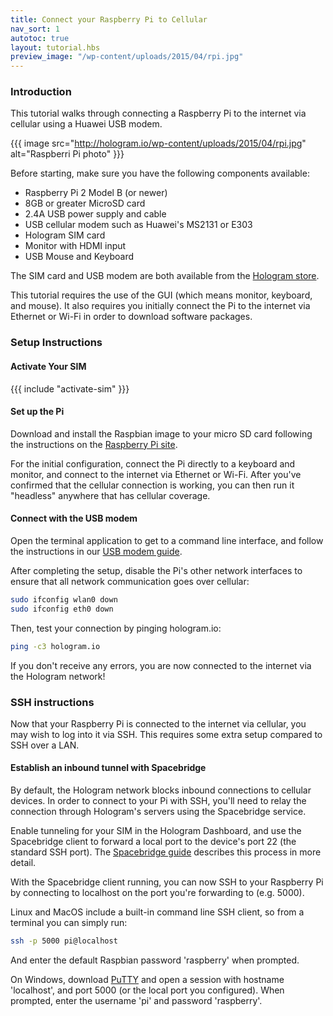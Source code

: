 ```yaml
---
title: Connect your Raspberry Pi to Cellular
nav_sort: 1
autotoc: true
layout: tutorial.hbs
preview_image: "/wp-content/uploads/2015/04/rpi.jpg"
---
```


### Introduction

This tutorial walks through connecting a Raspberry Pi to the internet via
cellular using a Huawei USB modem.

{{{ image src="http://hologram.io/wp-content/uploads/2015/04/rpi.jpg"
    alt="Raspberri Pi photo" }}}

Before starting, make sure you have the following components available:

-   Raspberry Pi 2 Model B (or newer)
-   8GB or greater MicroSD card
-   2.4A USB power supply and cable
-   USB cellular modem such as Huawei's MS2131 or E303
-   Hologram SIM card
-   Monitor with HDMI input
-   USB Mouse and Keyboard

The SIM card and USB modem are both available from the [Hologram store](/store).

This tutorial requires the use of the GUI (which means monitor, keyboard,
and mouse).
It also requires you initially connect the Pi to the internet via Ethernet or
Wi-Fi in order to download software packages.

### Setup Instructions

#### Activate Your SIM

{{{ include "activate-sim" }}}

#### Set up the Pi

Download and install the Raspbian image to your micro SD card
following the instructions on the [Raspberry Pi
site](https://www.raspberrypi.org/documentation/installation/installing-images/README.md).

For the initial configuration, connect the Pi directly to a keyboard and
monitor, and connect to the internet via Ethernet or Wi-Fi. After you've 
confirmed that the cellular connection is working, you can then
run it "headless" anywhere that has cellular coverage.

#### Connect with the USB modem

Open the terminal application to get to a command line interface, and follow 
the instructions in our [USB modem
guide](/docs/guide/connect/usb-modem/#linux-instructions).

After completing the setup, disable the Pi's other network interfaces to ensure
that all network communication goes over cellular:

```bash
sudo ifconfig wlan0 down
sudo ifconfig eth0 down
```

Then, test your connection by pinging hologram.io:

```bash
ping -c3 hologram.io
```

If you don't receive any errors, you are now connected to the internet via the
Hologram network!

### SSH instructions

Now that your Raspberry Pi is connected to the internet via cellular,
you may wish to log into it via SSH. This requires some extra setup compared to
SSH over a LAN.

#### Establish an inbound tunnel with Spacebridge

By default, the Hologram network blocks inbound connections to cellular devices.
In order to connect to your Pi with SSH, you'll need to relay the connection through
Hologram's servers using the Spacebridge service.

Enable tunneling for your SIM in the Hologram Dashboard, and use the Spacebridge
client to forward a local port to the device's port 22 (the standard SSH port).
The [Spacebridge guide](/docs/guide/cloud/spacebridge-tunnel) describes this
process in more detail.

With the Spacebridge client running, you can now SSH to your Raspberry Pi by
connecting to localhost on the port you're forwarding to (e.g. 5000).

Linux and MacOS include a built-in command line SSH client, so from a terminal
you can simply run:

```bash
ssh -p 5000 pi@localhost
```

And enter the default Raspbian password 'raspberry' when prompted.

On Windows, download
[PuTTY](http://www.chiark.greenend.org.uk/~sgtatham/putty/download.html) and
open a session with hostname 'localhost', and port 5000 (or the local port you
configured). When prompted, enter the username 'pi' and password 'raspberry'.

